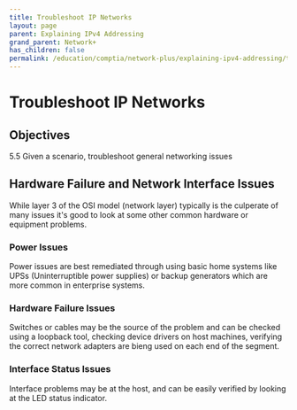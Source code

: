 ```yaml
---
title: Troubleshoot IP Networks
layout: page
parent: Explaining IPv4 Addressing
grand_parent: Network+
has_children: false
permalink: /education/comptia/network-plus/explaining-ipv4-addressing/troubleshoot-ip-networks/
---
```


# Troubleshoot IP Networks

## Objectives

5.5 Given a scenario, troubleshoot general networking issues

## Hardware Failure and Network Interface Issues

While layer 3 of the OSI model (network layer) typically is the culperate of many issues it's good to look at some other common hardware or equipment problems.

### Power Issues

Power issues are best remediated through using basic home systems like UPSs (Uninterruptible power supplies) or backup generators which are more common in enterprise systems.

### Hardware Failure Issues

Switches or cables may be the source of the problem and can be checked using a loopback tool, checking device drivers on host machines, verifying the correct network adapters are bieng used on each end of the segment. 

### Interface Status Issues

Interface problems may be at the host, and can be easily verified by looking at the LED status indicator.